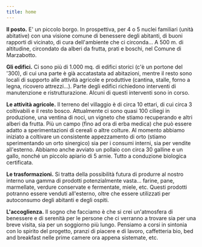 ```yaml
---
title: home
---
```

  **Il posto.** E' un piccolo borgo. In prospettiva, per 4 o 5 nuclei familiari (unità abitative) con una visione comune di benessere degli abitanti, di buoni rapporti di vicinato, di cura dell'ambiente che ci circonda... A 500 m. di altitudine, circondato da alberi da frutta, prati e boschi, nel Comune di Marzabotto.

  **Gli edifici.** Ci sono più di 1.000 mq. di edifici storici (c'è un portone del '300), di cui una parte è già accatastata ad abitazioni, mentre il resto sono locali di supporto alle attività agricole e produttive (cantina, stalle, forno a legna, ricovero attrezzi...). Parte degli edifici richiedono interventi di manutenzione e ristrutturazione. Alcuni di questi interventi sono in corso.

  **Le attività agricole.** Il terreno del villaggio è di circa 10 ettari, di cui circa 3 coltivabili e il resto bosco. Attualmente ci sono quasi 100 ciliegi in produzione, una ventina di noci, un vigneto che stiamo recuperando e altri alberi da frutta. Più un campo (fino ad ora di erba medica) che può essere adatto a sperimentazioni di cereali o altre colture. Al momento abbiamo iniziato a coltivare un consistente appezzamento di orto (stiamo sperimentando un orto sinergico) sia per i consumi interni, sia per vendite all'esterno. Abbiamo anche avviato un pollaio con circa 30 galline e un gallo, nonché un piccolo apiario di 5 arnie. Tutto a conduzione biologica certificata.

  **Le trasformazioni.** Si tratta della possibilità futura di produrre al nostro interno una gamma di prodotti potenzialmente vasta... farine, pane, marmellate, verdure conservate e fermentate, miele, etc. Questi prodotti potranno essere venduti all'esterno, oltre che essere utilizzati per autoconsumo degli abitanti e degli ospiti.

 **L'accoglienza.**  Il sogno che facciamo è che si crei un'atmosfera di benessere e di serenità per le persone che ci verranno a trovare sia per una breve visita, sia per un soggiorno più lungo. Pensiamo a corsi in sintonia con lo spirito del progetto, pranzi di piacere e di lavoro, caffetteria bio, bed and breakfast nelle prime camere ora appena sistemate, etc. 
